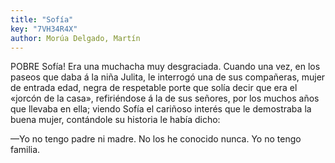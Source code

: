 ```yaml
---
title: "Sofía"
key: "7VH34R4X"
author: Morúa Delgado, Martín
---
```

<div data-schema-version="8"><p>POBRE Sofía! Era una muchacha muy desgraciada. Cuando una vez, en los paseos que daba á la niña Julita, le interrogó una de sus compañeras, mujer de entrada edad, negra de respetable porte que solía decir que era el «jorcón de la casa», refiriéndose á la de sus señores, por los muchos años que llevaba en ella; viendo Sofía el cariñoso interés que le demostraba la buena mujer, contándole su historia le había dicho:</p> <p> </p> <p>—Yo no tengo padre ni madre. No los he conocido nunca. Yo no tengo familia.</p> </div>